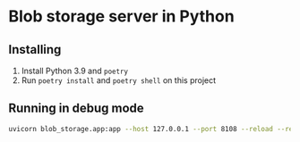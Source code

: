 # Blob storage server in Python

## Installing

1. Install Python 3.9 and `poetry`
2. Run `poetry install` and `poetry shell` on this project

## Running in debug mode

```sh
uvicorn blob_storage.app:app --host 127.0.0.1 --port 8108 --reload --reload-dir blob_storage/
```
